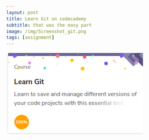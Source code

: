 ```yaml
---
layout: post
title: Learn Git on codecademy
subtitle: that was the easy part
image: /img/Screenshot_git.png
tags: [assignment]
---
```



![Learn git](/img/Screenshot_git.png "screenshot")


